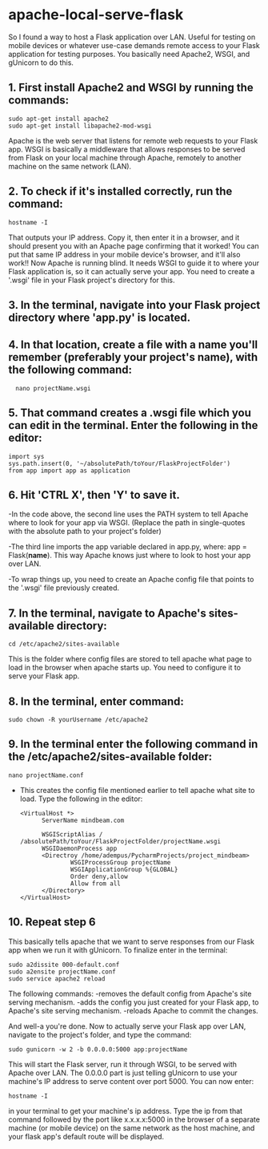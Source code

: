 # apache-local-serve-flask

So I found a way to host a Flask application over LAN. Useful for testing on mobile devices or whatever use-case demands remote access to your Flask application for testing purposes. You basically need Apache2, WSGI, and gUnicorn to do this. 

## 1. First install Apache2 and WSGI by running the commands: 
	
	sudo apt-get install apache2
	sudo apt-get install libapache2-mod-wsgi

Apache is the web server that listens for remote web requests to your Flask app. WSGI is basically a middleware that allows responses to be served from Flask on your local machine through Apache, remotely to another machine on the same network (LAN).

## 2. To check if it's installed correctly, run the command: 

	hostname -I

That outputs your IP address. Copy it, then enter it in a browser, and it should present you with an Apache page confirming that it worked!
You can put that same IP address in your mobile device's browser, and it'll also work!! Now Apache is running blind. It needs WSGI to guide it to where your Flask application is, so it can actually serve your app. You need to create a '.wsgi' file in your Flask project's directory for this.

## 3. In the terminal, navigate into your Flask project directory where 'app.py' is located.

## 4. In that location, create a file with a name you'll remember (preferably your project's name), with the following command:
	
	  nano projectName.wsgi

## 5. That command creates a .wsgi file which you can edit in the terminal. Enter the following in the editor: 
	
	import sys
	sys.path.insert(0, '~/absolutePath/toYour/FlaskProjectFolder')
	from app import app as application

## 6. Hit 'CTRL X', then 'Y' to save it. 

-In the code above, the second line uses the PATH system to tell Apache where to look for your app via WSGI. (Replace the path in single-quotes with the absolute path to your project's folder) 

-The third line imports the app variable declared in app.py, where: app = Flask(__name__). This way Apache knows just where to look to host your app over LAN.

-To wrap things up, you need to create an Apache config file that points to the '.wsgi' file previously created.

## 7. In the terminal, navigate to Apache's sites-available directory:

	cd /etc/apache2/sites-available

This is the folder where config files are stored to tell apache what page to load in the browser when apache starts up. You need to configure it to serve your Flask app. 

## 8. In the terminal, enter command:

	sudo chown -R yourUsername /etc/apache2

## 9. In the terminal enter the following command in the /etc/apache2/sites-available folder:

	nano projectName.conf

- This creates the config file mentioned earlier to tell apache what site to load. Type the following in the editor:

	  <VirtualHost *>
        	ServerName mindbeam.com

        	WSGIScriptAlias / /absolutePath/toYour/FlaskProjectFolder/projectName.wsgi
        	WSGIDaemonProcess app
        	<Directroy /home/adempus/PycharmProjects/project_mindbeam>
                	WSGIProcessGroup projectName
                	WSGIApplicationGroup %{GLOBAL}
                	Order deny,allow
                	Allow from all
        	</Directory>
	  </VirtualHost>

## 10. Repeat step 6

This basically tells apache that we want to serve responses from our Flask app when we run it with gUnicorn.
To finalize enter in the terminal: 

	sudo a2dissite 000-default.conf
	sudo a2ensite projectName.conf
	sudo service apache2 reload

The following commands:
	-removes the default config from Apache's site serving mechanism.
	-adds the config you just created for your Flask app, to Apache's site serving mechanism.
	-reloads Apache to commit the changes.

And well-a you're done. Now to actually serve your Flask app over LAN, navigate to the project's folder, and type the command: 

	sudo gunicorn -w 2 -b 0.0.0.0:5000 app:projectName

This will start the Flask server, run it through WSGI, to be served with Apache over LAN. The 0.0.0.0 part is just telling gUnicorn to use your machine's IP address to serve content over port 5000. You can now enter:

	hostname -I 

in your terminal to get your machine's ip address. Type the ip from that command followed by the port like x.x.x.x:5000 in the browser of a separate machine (or mobile device) on the same network as the host machine, and your flask app's default route will be displayed. 
 
